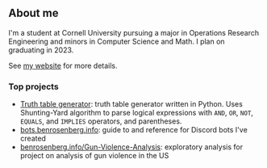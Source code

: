 ## About me

I'm a student at Cornell University pursuing a major in Operations Research Engineering and minors in Computer Science and Math. I plan on graduating in 2023.

See [my website](https://benrosenberg.info) for more details.

### Top projects
 - [Truth table generator](https://github.com/benrosenberg/truth-table-generator): truth table generator written in Python. Uses Shunting-Yard algorithm to parse logical expressions with `AND`, `OR`, `NOT`, `EQUALS`, and `IMPLIES` operators, and parentheses.
 - [bots.benrosenberg.info](https://bots.benrosenberg.info): guide to and reference for Discord bots I've created
 - [benrosenberg.info/Gun-Violence-Analysis](https://benrosenberg.info/Gun-Violence-Analysis): exploratory analysis for project on analysis of gun violence in the US

